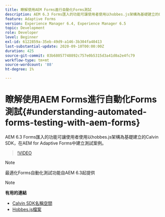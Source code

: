 ```yaml
---
title: 瞭解使用AEM Forms進行自動化Forms測試
description: AEM 6.3 Forms匯入的功能可讓使用者使用以hobbes.js架構為基礎建立的Calvin SDK，在AEM for Adaptive Forms中建立測試案例
feature: Adaptive Forms
version: Experience Manager 6.4, Experience Manager 6.5
topic: Development
role: Developer
level: Beginner
exl-id: 6122859a-35eb-49d9-a146-3b304fa40413
last-substantial-update: 2020-09-10T00:00:00Z
duration: 425
source-git-commit: 03b68057748892c757e0b5315d3a41d0a2e4fc79
workflow-type: tm+mt
source-wordcount: '88'
ht-degree: 1%

---
```


# 瞭解使用AEM Forms進行自動化Forms測試{#understanding-automated-forms-testing-with-aem-forms}

AEM 6.3 Forms匯入的功能可讓使用者使用以hobbes.js架構為基礎建立的Calvin SDK，在AEM for Adaptive Forms中建立測試案例。

>[!VIDEO](https://video.tv.adobe.com/v/19700?quality=12&learn=on)

>[!NOTE]
>
>最適化Forms自動化測試功能自AEM 6.3起提供

>[!NOTE]
>
>**有用的連結**
>
>* [Calvin SDK名稱空間](https://helpx.adobe.com/aem-forms/6-3/calvin-sdk-javascript-api/calvin.html)
>* [Hobbes.js檔案](https://experienceleague.adobe.com/docs/experience-manager-release-information/aem-release-updates/previous-updates/aem-previous-versions.html)
